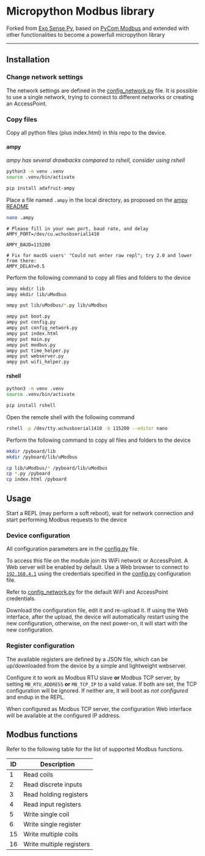 # Micropython Modbus library

Forked from [Exo Sense Py](https://github.com/sfera-labs/exo-sense-py-modbus),
based on [PyCom Modbus](https://github.com/pycom/pycom-modbus) and extended
with other functionalities to become a powerfull micropython library

---------------

## Installation

### Change network settings

The network settings are defined in the [config_network.py](config_network.py)
file. It is possible to use a single network, trying to connect to different
networks or creating an AccessPoint.

### Copy files

Copy all python files (plus index.html) in this repo to the device.

#### ampy

*ampy has several drawbacks compared to rshell, consider using rshell*

```bash
python3 -m venv .venv
source .venv/bin/activate

pip install adafruit-ampy
```

Place a file named `.ampy` in the local directory, as proposed on the
[ampy README](https://github.com/scientifichackers/ampy)

```bash
nano .ampy
```

```
# Please fill in your own port, baud rate, and delay
AMPY_PORT=/dev/cu.wchusbserial1410

AMPY_BAUD=115200

# Fix for macOS users' "Could not enter raw repl"; try 2.0 and lower from there:
AMPY_DELAY=0.5
```

Perform the following command to copy all files and folders to the device

```bash
ampy mkdir lib
ampy mkdir lib/uModbus

ampy put lib/uModbus/*.py lib/uModbus

ampy put boot.py
ampy put config.py
ampy put config_network.py
ampy put index.html
ampy put main.py
ampy put modbus.py
ampy put time_helper.py
ampy put webserver.py
ampy put wifi_helper.py
```

#### rshell

```bash
python3 -m venv .venv
source .venv/bin/activate

pip install rshell
```

Open the remote shell with the following command

```bash
rshell -p /dev/tty.wchusbserial1410 -b 115200 --editor nano
```

Perform the following command to copy all files and folders to the device
```bash
mkdir /pyboard/lib
mkdir /pyboard/lib/uModbus

cp lib/uModbus/* /pyboard/lib/uModbus
cp *.py /pyboard
cp index.html /pyboard
```

<!--
#### uPIP

Connect to the device, setup the WiFi connection as recommended and install
this package with the following two lines

```python
# WiFi connection must be established before of course
import upip
upip.install('micropython-modbus')
```
-->

## Usage

Start a REPL (may perform a soft reboot), wait for network connection and
start performing Modbus requests to the device

### Device configuration

All configuration parameters are in the [config.py](config.py) file.

To access this file on the module join its WiFi network or AccessPoint. A Web
server will be enabled by default. Use a Web browser to connect to
[`192.168.4.1`](http://192.168.4.1/) using the credentials specified in the
[config.py](config.py) configuration file.

Refer to [config_network.py](config_network.py) for the default WiFi and
AccessPoint credentials.

Download the configuration file, edit it and re-upload it. If using the Web
interface, after the upload, the device will automatically restart using the
new configuration, otherwise, on the next power-on, it will start with the new
configuration.

### Register configuration

The available registers are defined by a JSON file, which can be up/downloaded
from the device by a simple and lightweight webserver.

Configure it to work as Modbus RTU slave **or** Modbus TCP server, by setting
`MB_RTU_ADDRESS` **or** `MB_TCP_IP` to a valid value. If both are set, the TCP
configuration will be ignored. If neither are, it will boot as
*not configured* and endup in the REPL.

When configured as Modbus TCP server, the configuration Web interface will be
available at the configured IP address.

## Modbus functions

Refer to the following table for the list of supported Modbus functions.

| ID | Description |
|----|-------------|
| 1  | Read coils |
| 2  | Read discrete inputs |
| 3  | Read holding registers |
| 4  | Read input registers |
| 5  | Write single coil |
| 6  | Write single register |
| 15 | Write multiple coils |
| 16 | Write multiple registers |
